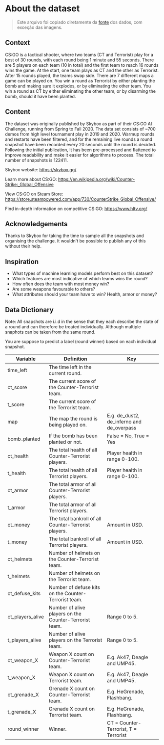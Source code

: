 # About the dataset
> Este arquivo foi copiado diretamente da [fonte](https://www.kaggle.com/datasets/christianlillelund/csgo-round-winner-classification) dos dados, com exceção das imagens.

## Context

CS:GO is a tactical shooter, where two teams (CT and Terrorist) play for a best of 30 rounds, with each round being 1 minute and 55 seconds. There are 5 players on each team (10 in total) and the first team to reach 16 rounds wins the game. At the start, one team plays as CT and the other as Terrorist. After 15 rounds played, the teams swap side. There are 7 different maps a game can be played on. You win a round as Terrorist by either planting the bomb and making sure it explodes, or by eliminating the other team. You win a round as CT by either eliminating the other team, or by disarming the bomb, should it have been planted.

## Content

The dataset was originally published by Skybox as part of their CS:GO AI Challenge, running from Spring to Fall 2020. The data set consists of ~700 demos from high level tournament play in 2019 and 2020. Warmup rounds and restarts have been filtered, and for the remaining live rounds a round snapshot have been recorded every 20 seconds until the round is decided. Following the initial publication, It has been pre-processed and flattened to improve readability and make it easier for algorithms to process. The total number of snapshots is 122411.

Skybox website: https://skybox.gg/

Learn more about CS:GO: https://en.wikipedia.org/wiki/Counter-Strike:_Global_Offensive

View CS:GO on Steam Store: https://store.steampowered.com/app/730/CounterStrike_Global_Offensive/

Find in-depth information on competitive CS:GO: https://www.hltv.org/

## Acknowledgements

Thanks to Skybox for taking the time to sample all the snapshots and organising the challenge. It wouldn't be possible to publish any of this without their help.

## Inspiration

- What types of machine learning models perform best on this dataset?
- Which features are most indicative of which teams wins the round?
- How often does the team with most money win?
- Are some weapons favourable to others?
- What attributes should your team have to win? Health, armor or money?

## Data Dictionary
Note: All snapshots are i.i.d in the sense that they each describe the state of a round
and can therefore be treated individually. Although multiple snaphots can be taken from the same round.

You are suppose to predict a label (round winner) based on each individual snapshot.

|Variable	     |Definition	                                        |Key                                      |
|----------------|------------------------------------------------------|-----------------------------------------|
|time_left       |The time left in the current round.                   |                                         |
|ct_score        |The current score of the Counter-Terrorist team.      |                                         |
|t_score         |The current score of the Terrorist team.              |                                         |
|map             |The map the round is being played on.	                |E.g. de_dust2, de_inferno and de_overpass|
|bomb_planted    |If the bomb has been planted or not.	                |False = No, True = Yes                   |
|ct_health       |The total health of all Counter-Terrorist players.	|Player health in range 0-100.            |
|t_health        |The total health of all Terrorist players.	        |Player health in range 0-100.            |
|ct_armor        |The total armor of all Counter-Terrorist players.	    |                                         |
|t_armor         |The total armor of all Terrorist players.	            |                                         |
|ct_money        |The total bankroll of all Counter-Terrorist players.  |Amount in USD.                           |
|t_money         |The total bankroll of all Terrorist players.	        |Amount in USD.                           |
|ct_helmets      |Number of helmets on the Counter-Terrorist team.	    |                                         |
|t_helmets       |Number of helmets on the Terrorist team.	            |                                         |
|ct_defuse_kits  |Number of defuse kits on the Counter-Terrorist team.  |	                                      |
|ct_players_alive|Number of alive players on the Counter-Terrorist team.|Range 0 to 5.                            |
|t_players_alive |Number of alive players on the Terrorist team.	    |Range 0 to 5.                            |
|ct_weapon_X     |Weapon X count on Counter-Terrorist team.	            |E.g. Ak47, Deagle and UMP45.             |
|t_weapon_X      |Weapon X count on Terrorist team.	                    |E.g. Ak47, Deagle and UMP45.             |
|ct_grenade_X    |Grenade X count on Counter-Terrorist team.            |E.g. HeGrenade, Flashbang.               |
|t_grenade_X     |Grenade X count on Terrorist team.	                |E.g. HeGrenade, Flashbang.               |
|round_winner    |Winner.	                                            |CT = Counter-Terrorist, T = Terrorist    |